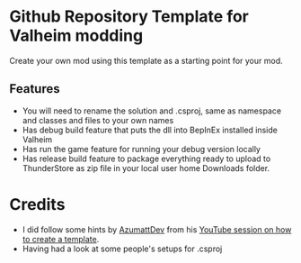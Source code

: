 # Github Repository Template for Valheim modding

Create your own mod using this template as a starting point for your mod.

## Features

* You will need to rename the solution and .csproj, same as namespace and classes and files to your own names
* Has debug build feature that puts the dll into BepInEx installed inside Valheim
* Has run the game feature for running your debug version locally
* Has release build feature to package everything ready to upload to ThunderStore as zip file in your local user home
  Downloads folder.

# Credits

* I did follow some hints by [AzumattDev](https://github.com/AzumattDev) from his
  [YouTube session on how to create a template](https://www.youtube.com/watch?v=gSL31r2AgrI).
* Having had a look at some people's setups for .csproj
